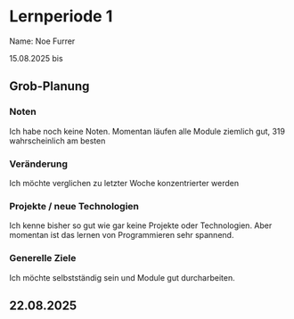 # Lernperiode 1
Name: Noe Furrer

15.08.2025 bis 

## Grob-Planung
### Noten
Ich habe noch keine Noten. Momentan läufen alle Module ziemlich gut, 319 wahrscheinlich am besten

### Veränderung
Ich möchte verglichen zu letzter Woche konzentrierter werden

### Projekte / neue Technologien
Ich kenne bisher so gut wie gar keine Projekte oder Technologien. Aber momentan ist das lernen von Programmieren sehr spannend.

### Generelle Ziele
Ich möchte selbstständig sein und Module gut durcharbeiten.

## 22.08.2025
